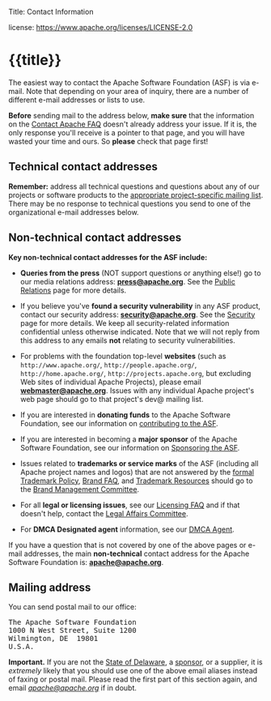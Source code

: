 Title: Contact Information

license: https://www.apache.org/licenses/LICENSE-2.0

# {{title}}

The easiest way to contact the Apache Software Foundation (ASF) is via
e-mail. Note that depending on your area of inquiry, there are a number of
different e-mail addresses or lists to use.

**Before** sending mail to the address below, **make sure** that  the information on the [Contact Apache
FAQ](preFAQ.html) doesn't already address your issue. If it is, the only response you'll receive is a pointer
to that page, and you will have wasted your time and ours. So **please**
check that page first!

## Technical contact addresses

**Remember:** address all technical questions and questions
about any of our projects or software products to the
[appropriate project-specific mailing list](preFAQ.html#projects).
There may be no response to technical questions you send to one of the organizational e-mail addresses below.

## Non-technical contact addresses

**Key non-technical contact addresses for the ASF include:** 

- **Queries from the press** (NOT support
questions or anything else!) go to our media relations address:
**press@apache.org**. See the [Public Relations](/press/) page for more
details.

- If you believe you've **found a security vulnerability** in any ASF
product, contact our security address: **security@apache.org**. See
the [Security](/security/) page for more details. We keep all security-related
information confidential unless otherwise indicated. Note that we will not reply from this address to
any emails **not** relating to security vulnerabilities.

- For problems with the foundation top-level **websites** (such as
`http://www.apache.org/`,
`http://people.apache.org/`,
`http://home.apache.org/`,
`http://projects.apache.org`, but excluding Web sites of individual Apache
Projects), please email **webmaster@apache.org**. Issues with any individual 
Apache project's web page should go to that project's dev@ mailing list. 

- If you are interested in **donating funds** to the Apache Software
Foundation, see our information on [contributing to the
ASF](contributing.html).

- If you are interested in becoming a **major sponsor** of the Apache
Software Foundation, see our information on [Sponsoring the
ASF](sponsorship.html).

- Issues related to **trademarks or service marks** of the ASF (including all 
Apache project names and logos) that are not answered by the [formal Trademark Policy](marks/), 
[Brand FAQ](marks/faq), and [Trademark Resources](marks/resources) should go to
the [Brand Management Committee](marks/contact).

- For all **legal or licensing issues**, see our [Licensing FAQ](/foundation/license-faq.html) and if that doesn't help, 
contact the [Legal Affairs Committee](/legal/).

- For **DMCA Designated agent** information, see our [DMCA Agent](/legal/dmca.html).

If you have a question that is not covered by one of the above pages or
e-mail addresses, the main **non-technical** contact address for the Apache
Software Foundation is: **apache@apache.org**.

## Mailing address

You can send postal mail to our office:

<pre>
The Apache Software Foundation
1000 N West Street, Suite 1200
Wilmington, DE  19801
U.S.A.
</pre>

**Important.** If you are not the [State of Delaware](records/),
a [sponsor](thanks), or a supplier, it is *extremely* likely that
you should use one of the above email aliases instead of faxing or postal mail.  Please read
the first part of this section again, and email *apache@apache.org*
if in doubt.
